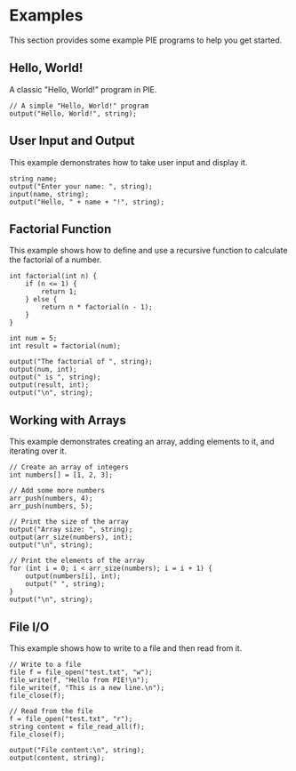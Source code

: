 # Examples

This section provides some example PIE programs to help you get started.

## Hello, World!

A classic "Hello, World!" program in PIE.

```pie
// A simple "Hello, World!" program
output("Hello, World!", string);
```

## User Input and Output

This example demonstrates how to take user input and display it.

```pie
string name;
output("Enter your name: ", string);
input(name, string);
output("Hello, " + name + "!", string);
```

## Factorial Function

This example shows how to define and use a recursive function to calculate the factorial of a number.

```pie
int factorial(int n) {
    if (n <= 1) {
        return 1;
    } else {
        return n * factorial(n - 1);
    }
}

int num = 5;
int result = factorial(num);

output("The factorial of ", string);
output(num, int);
output(" is ", string);
output(result, int);
output("\n", string);
```

## Working with Arrays

This example demonstrates creating an array, adding elements to it, and iterating over it.

```pie
// Create an array of integers
int numbers[] = [1, 2, 3];

// Add some more numbers
arr_push(numbers, 4);
arr_push(numbers, 5);

// Print the size of the array
output("Array size: ", string);
output(arr_size(numbers), int);
output("\n", string);

// Print the elements of the array
for (int i = 0; i < arr_size(numbers); i = i + 1) {
    output(numbers[i], int);
    output(" ", string);
}
output("\n", string);
```

## File I/O

This example shows how to write to a file and then read from it.

```pie
// Write to a file
file f = file_open("test.txt", "w");
file_write(f, "Hello from PIE!\n");
file_write(f, "This is a new line.\n");
file_close(f);

// Read from the file
f = file_open("test.txt", "r");
string content = file_read_all(f);
file_close(f);

output("File content:\n", string);
output(content, string);
```
